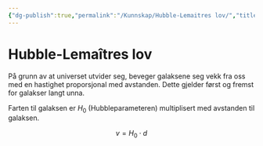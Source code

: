 ```yaml
---
{"dg-publish":true,"permalink":"/Kunnskap/Hubble-Lemaitres lov/","title":"Hubble-Lemaîtres lov","tags":["naturfag","fysikk"]}
---
```



# Hubble-Lemaîtres lov
På grunn av at universet utvider seg, beveger galaksene seg vekk fra oss med en hastighet proporsjonal med avstanden. Dette gjelder først og fremst for galakser langt unna.

Farten til galaksen er $H_0$ (Hubbleparameteren) multiplisert med avstanden til galaksen.

$$v=H_{0}\cdot d$$
